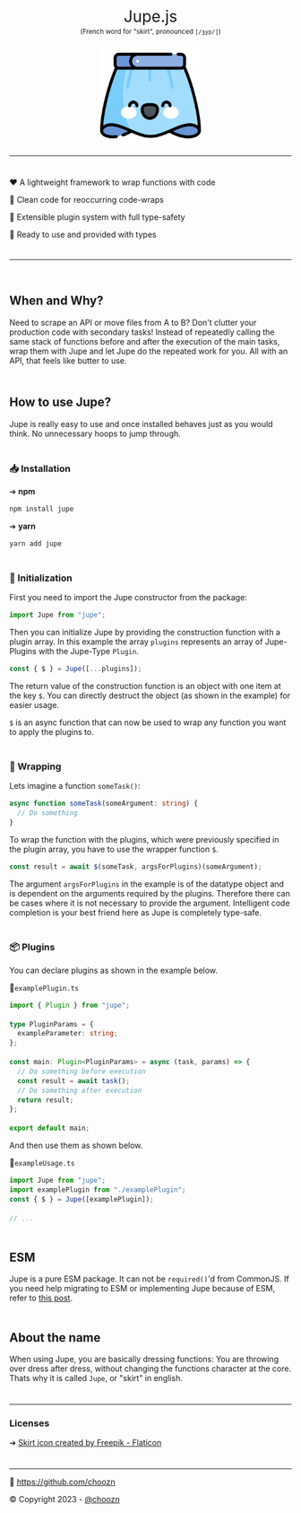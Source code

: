<div align="center" style="margin: 10px 0">
  <div>
    <p style="font-size: 2em; margin-bottom: 0px">Jupe.js</p>
    <small>(French word for "skirt", pronounced <code>[/ʒyp/]</code>)</small>
    </div>
    <br>
    <img width="180" src="res/icon.png" alt="Vite logo">
</div>
<hr>

<p style="height: 10px"></p>

❤️ A lightweight framework to wrap functions with code

💚 Clean code for reoccurring code-wraps

💙 Extensible plugin system with full type-safety

🚀 Ready to use and provided with types

<p style="height: 8px"></p>

<hr>

<br>

## When and Why?

Need to scrape an API or move files from A to B? Don't clutter your production code with secondary tasks! Instead of repeatedly calling the same stack of functions before and after the execution of the main tasks, wrap them with Jupe and let Jupe do the repeated work for you. All with an API, that feels like butter to use.

<p style="height: 10px"></p>

## How to use Jupe?

Jupe is really easy to use and once installed behaves just as you would think. No unnecessary hoops to jump through.

<p style="height: 6px"></p>

### 📥 Installation

➔ **npm**

```bash
npm install jupe
```

➔ **yarn**

```bash
yarn add jupe
```

<p style="height: 6px"></p>

### 🌱 Initialization

First you need to import the Jupe constructor from the package:

```ts
import Jupe from "jupe";
```

Then you can initialize Jupe by providing the construction function with a plugin array. In this example the array `plugins` represents an array of Jupe-Plugins with the Jupe-Type `Plugin`.

```ts
const { $ } = Jupe([...plugins]);
```

The return value of the construction function is an object with one item at the key `$`. You can directly destruct the object (as shown in the example) for easier usage.

`$` is an async function that can now be used to wrap any function you want to apply the plugins to.

<p style="height: 6px"></p>

### 🎁 Wrapping

Lets imagine a function `someTask()`:

```ts
async function someTask(someArgument: string) {
  // Do something
}
```

To wrap the function with the plugins, which were previously specified in the plugin array, you have to use the wrapper function `$`.

```ts
const result = await $(someTask, argsForPlugins)(someArgument);
```

The argument `argsForPlugins` in the example is of the datatype object and is dependent on the arguments required by the plugins. Therefore there can be cases where it is not necessary to provide the argument. Intelligent code completion is your best friend here as Jupe is completely type-safe.

<p style="height: 6px"></p>

### 📦 Plugins

You can declare plugins as shown in the example below.

📁`examplePlugin.ts`

```ts
import { Plugin } from "jupe";

type PluginParams = {
  exampleParameter: string;
};

const main: Plugin<PluginParams> = async (task, params) => {
  // Do something before execution
  const result = await task();
  // Do something after execution
  return result;
};

export default main;
```

And then use them as shown below.

📁`exampleUsage.ts`

```ts
import Jupe from "jupe";
import examplePlugin from "./examplePlugin";
const { $ } = Jupe([examplePlugin]);

// ...
```

<p style="height: 6px"></p>

## ESM

Jupe is a pure ESM package. It can not be `required()`'d from CommonJS. If you need help migrating to ESM or implementing Jupe because of ESM, refer to [this post](https://gist.github.com/sindresorhus/a39789f98801d908bbc7ff3ecc99d99c).

<p style="height: 6px"></p>

## About the name

When using Jupe, you are basically dressing functions: You are throwing over dress after dress, without changing the functions character at the core. Thats why it is called `Jupe`, or "skirt" in english.

<p style="height: 10px"></p>

---

### Licenses

➔ <a href="https://www.flaticon.com/free-icons/skirt" title="skirt icons">Skirt icon created by Freepik - Flaticon</a>

<p style="height: 10px"></p>

---

🚀 https://github.com/choozn

© Copyright 2023 - [@choozn](https://choozn.dev)
